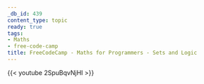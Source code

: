 ```yaml
---
_db_id: 439
content_type: topic
ready: true
tags:
- Maths
- free-code-camp
title: FreeCodeCamp - Maths for Programmers - Sets and Logic
---
```


{{< youtube 2SpuBqvNjHI >}}